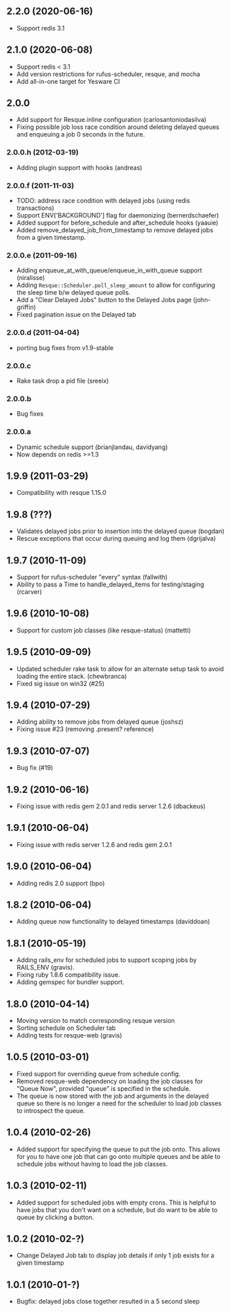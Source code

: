 ## 2.2.0 (2020-06-16)

* Support redis 3.1

## 2.1.0 (2020-06-08)

* Support redis < 3.1
* Add version restrictions for rufus-scheduler, resque, and mocha
* Add all-in-one target for Yesware CI

## 2.0.0

* Add support for Resque.inline configuration (carlosantoniodasilva)
* Fixing possible job loss race condition around deleting delayed queues
  and enqueuing a job 0 seconds in the future.

### 2.0.0.h (2012-03-19)

* Adding plugin support with hooks (andreas)

### 2.0.0.f (2011-11-03)

* TODO: address race condition with delayed jobs (using redis transactions)
* Support ENV['BACKGROUND'] flag for daemonizing (bernerdschaefer)
* Added support for before_schedule and after_schedule hooks (yaauie)
* Added remove_delayed_job_from_timestamp to remove delayed jobs from
  a given timestamp.

### 2.0.0.e (2011-09-16)

* Adding enqueue_at_with_queue/enqueue_in_with_queue support (niralisse)
* Adding `Resque::Scheduler.poll_sleep_amount` to allow for configuring
  the sleep time b/w delayed queue polls.
* Add a "Clear Delayed Jobs" button to the Delayed Jobs page (john-griffin)
* Fixed pagination issue on the Delayed tab

### 2.0.0.d (2011-04-04)

* porting bug fixes from v1.9-stable

### 2.0.0.c

* Rake task drop a pid file (sreeix)

### 2.0.0.b

* Bug fixes

### 2.0.0.a

* Dynamic schedule support (brianjlandau, davidyang)
* Now depends on redis >=1.3

## 1.9.9 (2011-03-29)

* Compatibility with resque 1.15.0

## 1.9.8 (???)

* Validates delayed jobs prior to insertion into the delayed queue (bogdan)
* Rescue exceptions that occur during queuing and log them (dgrijalva)

## 1.9.7 (2010-11-09)

* Support for rufus-scheduler "every" syntax (fallwith)
* Ability to pass a Time to handle_delayed_items for testing/staging (rcarver)

## 1.9.6 (2010-10-08)

* Support for custom job classes (like resque-status) (mattetti)

## 1.9.5 (2010-09-09)

* Updated scheduler rake task to allow for an alternate setup task
  to avoid loading the entire stack. (chewbranca)
* Fixed sig issue on win32 (#25)

## 1.9.4 (2010-07-29)

* Adding ability to remove jobs from delayed queue (joshsz)
* Fixing issue #23 (removing .present? reference)

## 1.9.3 (2010-07-07)

* Bug fix (#19)

## 1.9.2 (2010-06-16)

* Fixing issue with redis gem 2.0.1 and redis server 1.2.6 (dbackeus)

## 1.9.1 (2010-06-04)

* Fixing issue with redis server 1.2.6 and redis gem 2.0.1

## 1.9.0 (2010-06-04)

* Adding redis 2.0 support (bpo)

## 1.8.2 (2010-06-04)

* Adding queue now functionality to delayed timestamps (daviddoan)

## 1.8.1 (2010-05-19)

* Adding rails_env for scheduled jobs to support scoping jobs by
  RAILS_ENV (gravis).
* Fixing ruby 1.8.6 compatibility issue.
* Adding gemspec for bundler support.

## 1.8.0 (2010-04-14)

* Moving version to match corresponding resque version
* Sorting schedule on Scheduler tab
* Adding tests for resque-web (gravis)

## 1.0.5 (2010-03-01)

* Fixed support for overriding queue from schedule config.
* Removed resque-web dependency on loading the job classes for "Queue Now",
  provided "queue" is specified in the schedule.
* The queue is now stored with the job and arguments in the delayed queue so
  there is no longer a need for the scheduler to load job classes to introspect
  the queue.

## 1.0.4 (2010-02-26)

* Added support for specifying the queue to put the job onto. This allows for
  you to have one job that can go onto multiple queues and be able to schedule
  jobs without having to load the job classes.

## 1.0.3 (2010-02-11)

* Added support for scheduled jobs with empty crons. This is helpful to have
  jobs that you don't want on a schedule, but do want to be able to queue by
  clicking a button.

## 1.0.2 (2010-02-?)

* Change Delayed Job tab to display job details if only 1 job exists
  for a given timestamp

## 1.0.1 (2010-01-?)

* Bugfix: delayed jobs close together resulted in a 5 second sleep

